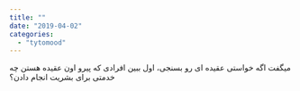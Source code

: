 ```yaml
---
title: ""
date: "2019-04-02"
categories: 
  - "tytomood"
---
```


میگفت اگه خواستی عقیده ای رو بسنجی، اول ببین افرادی که پیرو اون عقیده هستن چه خدمتی برای بشریت انجام دادن؟
